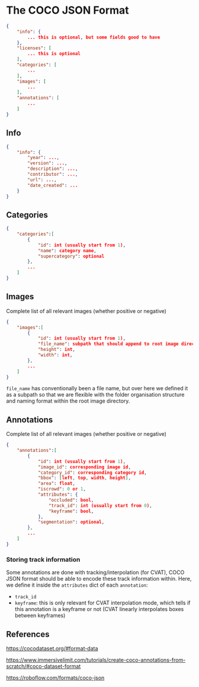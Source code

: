 # The COCO JSON Format

```json
{
    "info": {
        ... this is optional, but some fields good to have
    },
    "licenses": [
        ... this is optional
    ],
    "categories": [
        ...
    ],
    "images": [
        ...
    ],
    "annotations": [
        ...
    ]
}
```

## Info

```json
{
    "info": {
        "year": ...,
        "version": ...,
        "description": ...,
        "contributor": ...,
        "url": ...,
        "date_created": ...
    }
}
```

## Categories

```json
{
    "categories":[
        {
            "id": int (usually start from 1),
            "name": category name,
            "supercategory": optional
        },
        ...
    ]
}
```

## Images

Complete list of all relevant images (whether positive or negative)

```json
{
    "images":[
        {
            "id": int (usually start from 1),
            "file_name": subpath that should append to root image directory to give you a path to the image,
            "height": int,
            "width": int,
        },
        ...
    ]
}
```

`file_name` has conventionally been a file name, but over here we defined it as a subpath so that we are flexible with the folder organisation structure and naming format within the root image directory.  

## Annotations

Complete list of all relevant images (whether positive or negative)

```json
{
    "annotations":[
        {
            "id": int (usually start from 1),
            "image_id": corresponding image id,
            "category_id": corresponding category id, 
            "bbox": [left, top, width, height],
            "area": float,
            "iscrowd": 0 or 1, 
            "attributes": {
                "occluded": bool,
                "track_id": int (usually start from 0),
                "keyframe": bool,
            },
            "segmentation": optional,
        },
        ...
    ]
}
```

### Storing track information

Some annotations are done with tracking/interpolation (for CVAT), COCO JSON format should be able to encode these track information within. Here, we define it inside the `attributes` dict of each `annotation`:

- `track_id` 
- `keyframe`: this is only relevant for CVAT interpolation mode, which tells if this annotation is a keyframe or not (CVAT linearly interpolates boxes between keyframes)

## References

https://cocodataset.org/#format-data

https://www.immersivelimit.com/tutorials/create-coco-annotations-from-scratch/#coco-dataset-format

https://roboflow.com/formats/coco-json